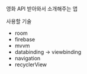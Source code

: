 영화 API 받아와서 소개해주는 앱

사용할 기술 
- room
- firebase
- mvvm
- databinding -> viewbinding
- navigation 
- recyclerView

